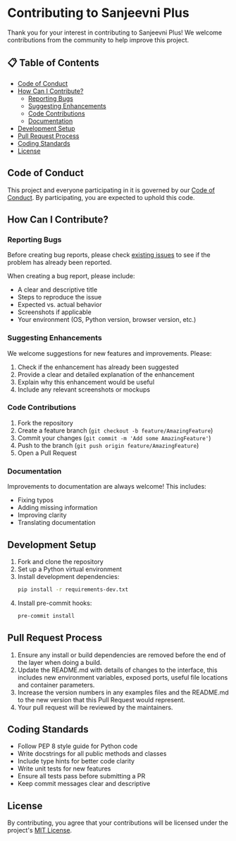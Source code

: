 # Contributing to Sanjeevni Plus

Thank you for your interest in contributing to Sanjeevni Plus! We welcome contributions from the community to help improve this project.

## 📋 Table of Contents
- [Code of Conduct](#code-of-conduct)
- [How Can I Contribute?](#how-can-i-contribute)
  - [Reporting Bugs](#reporting-bugs)
  - [Suggesting Enhancements](#suggesting-enhancements)
  - [Code Contributions](#code-contributions)
  - [Documentation](#documentation)
- [Development Setup](#development-setup)
- [Pull Request Process](#pull-request-process)
- [Coding Standards](#coding-standards)
- [License](#license)

## Code of Conduct

This project and everyone participating in it is governed by our [Code of Conduct](CODE_OF_CONDUCT.md). By participating, you are expected to uphold this code.

## How Can I Contribute?

### Reporting Bugs

Before creating bug reports, please check [existing issues](https://github.com/your-organization/sanjeevni-plus/issues) to see if the problem has already been reported.

When creating a bug report, please include:
- A clear and descriptive title
- Steps to reproduce the issue
- Expected vs. actual behavior
- Screenshots if applicable
- Your environment (OS, Python version, browser version, etc.)

### Suggesting Enhancements

We welcome suggestions for new features and improvements. Please:
1. Check if the enhancement has already been suggested
2. Provide a clear and detailed explanation of the enhancement
3. Explain why this enhancement would be useful
4. Include any relevant screenshots or mockups

### Code Contributions

1. Fork the repository
2. Create a feature branch (`git checkout -b feature/AmazingFeature`)
3. Commit your changes (`git commit -m 'Add some AmazingFeature'`)
4. Push to the branch (`git push origin feature/AmazingFeature`)
5. Open a Pull Request

### Documentation

Improvements to documentation are always welcome! This includes:
- Fixing typos
- Adding missing information
- Improving clarity
- Translating documentation

## Development Setup

1. Fork and clone the repository
2. Set up a Python virtual environment
3. Install development dependencies:
   ```bash
   pip install -r requirements-dev.txt
   ```
4. Install pre-commit hooks:
   ```bash
   pre-commit install
   ```

## Pull Request Process

1. Ensure any install or build dependencies are removed before the end of the layer when doing a build.
2. Update the README.md with details of changes to the interface, this includes new environment variables, exposed ports, useful file locations and container parameters.
3. Increase the version numbers in any examples files and the README.md to the new version that this Pull Request would represent.
4. Your pull request will be reviewed by the maintainers.

## Coding Standards

- Follow PEP 8 style guide for Python code
- Write docstrings for all public methods and classes
- Include type hints for better code clarity
- Write unit tests for new features
- Ensure all tests pass before submitting a PR
- Keep commit messages clear and descriptive

## License

By contributing, you agree that your contributions will be licensed under the project's [MIT License](LICENSE).
